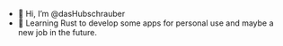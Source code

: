 - 👋 Hi, I’m @dasHubschrauber
- 🌱 Learning Rust to develop some apps for personal use and maybe a new job in the future.

<!---
dasHubschrauber/dasHubschrauber is a ✨ special ✨ repository because its `README.md` (this file) appears on your GitHub profile.
You can click the Preview link to take a look at your changes.
--->
